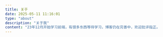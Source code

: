 ```yaml
---
title: 关于
date: 2025-05-11 11:16:01
type: "about"
description: "关于我"
content: "23年12月开始学习前端，有很多东西等待学习，博客仍在完善中，欢迎批评指正。"
---
```

